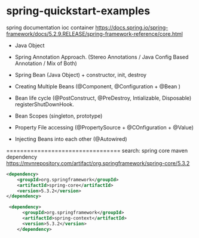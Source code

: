 # spring-quickstart-examples
spring documentation ioc container
https://docs.spring.io/spring-framework/docs/5.2.9.RELEASE/spring-framework-reference/core.html

* Java Object
* Spring Annotation Approach. (Stereo Annotations / Java Config Based Annotation / Mix of Both)
* Spring Bean (Java Object) + constructor, init, destroy
* Creating Multiple Beans (@Component, @Configuration + @Bean )
* Bean life cycle (@PostConstruct, @PreDestroy, Intializable, Disposable) registerShutDownHook.

* Bean Scopes (singleton, prototype)
* Property File accessing (@PropertySource + @COnfiguration + @Value)

* Injecting Beans into each other (@Autowired)

=================================
search: spring core maven dependency
https://mvnrepository.com/artifact/org.springframework/spring-core/5.3.2

<!-- https://mvnrepository.com/artifact/org.springframework/spring-core -->

```xml
<dependency>
    <groupId>org.springframework</groupId>
    <artifactId>spring-core</artifactId>
    <version>5.3.2</version>
</dependency>

 <dependency>
      <groupId>org.springframework</groupId>
      <artifactId>spring-context</artifactId>
      <version>5.3.2</version>
    </dependency>
	
```

